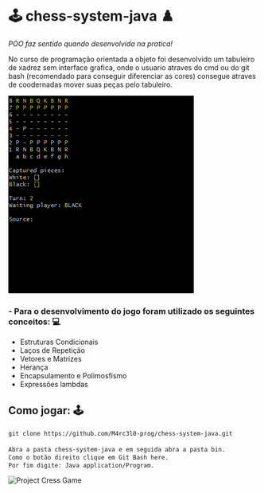 # :joystick: chess-system-java :chess_pawn:
_POO faz sentido quando desenvolvida na pratica!_

No curso de programação orientada a objeto foi desenvolvido um tabuleiro de xadrez sem interface grafica, onde o usuario
atraves do cmd ou do git bash (recomendado para conseguir diferenciar as cores) consegue atraves de coodernadas mover suas peças 
pelo tabuleiro.

![Game](/src/chess.png)

### - Para o desenvolvimento do jogo foram utilizado os seguintes conceitos: 💻
* Estruturas Condicionais
* Laços de Repetição
* Vetores e Matrizes
* Herança
* Encapsulamento e Polimosfismo
* Expressões lambdas

## Como jogar: :joystick:
```git
git clone https://github.com/M4rc3l0-prog/chess-system-java.git

Abra a pasta chess-system-java e em seguida abra a pasta bin.
Como o botão direito clique em Git Bash here.
Por fim digite: Java application/Program.
```


![Project Cress Game](https://media2.giphy.com/media/3o85xvnSxCKJZaSYmI/giphy.gif?cid=ecf05e47zs8m9s9ehywq5k61jg2m7gage6oax22xlnm6walm&rid=giphy.gif)
